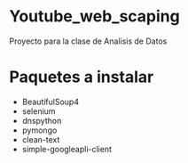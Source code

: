 # Youtube_web_scaping
 Proyecto para la clase de Analisis de Datos

# Paquetes a instalar
 - BeautifulSoup4
 - selenium
 - dnspython
 - pymongo
 - clean-text
 - simple-googleapli-client
